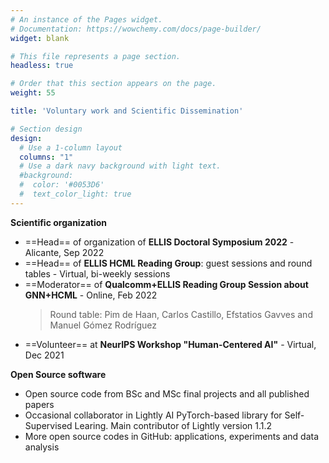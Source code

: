 ```yaml
---
# An instance of the Pages widget.
# Documentation: https://wowchemy.com/docs/page-builder/
widget: blank

# This file represents a page section.
headless: true

# Order that this section appears on the page.
weight: 55

title: 'Voluntary work and Scientific Dissemination'

# Section design
design:
  # Use a 1-column layout
  columns: "1"
  # Use a dark navy background with light text.
  #background:
  #  color: '#0053D6'
  #  text_color_light: true
---
```



**Scientific organization**
* ==Head== of organization of **ELLIS Doctoral Symposium 2022** - Alicante, Sep 2022 
* ==Head== of **ELLIS HCML Reading Group**: guest sessions and round tables - Virtual, bi-weekly sessions
* ==Moderator== of **Qualcomm+ELLIS Reading Group Session about GNN+HCML** - Online, Feb 2022
  > Round table: Pim de Haan, Carlos Castillo, Efstatios Gavves and Manuel Gómez Rodríguez
* ==Volunteer== at **NeurIPS Workshop "Human-Centered AI"** - Virtual, Dec 2021

**Open Source software**
* Open source code from BSc and MSc final projects and all published papers
* Occasional collaborator in Lightly AI PyTorch-based library for Self-Supervised Learing. Main contributor of Lightly version 1.1.2
* More open source codes in GitHub: applications, experiments and data analysis
